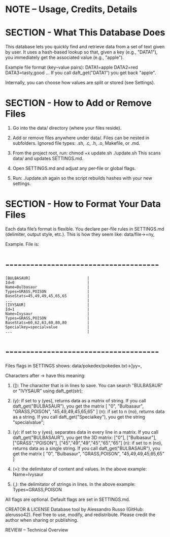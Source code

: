 # NOTE – Usage, Credits, Details

# SECTION - What This Database Does
This database lets you quickly find and retrieve data from a set of text given by user. It uses a hash-based lookup so that, given a key (e.g., "DATA1"), you immediately get the associated value (e.g., "apple").

Example file format (key–value pairs):
DATA1=apple
DATA2=red
DATA3=tasty,good
...
If you call daft_get("DATA1") you get back "apple".

Internally, you can choose how values are split or stored (see Settings).

# SECTION - How to Add or Remove Files

1) Go into the data/ directory (where your files reside).

2) Add or remove files anywhere under data/.
Files can be nested in subfolders.
Ignored file types: .sh, .c, .h, .o, Makefile, or .md.

3) From the project root, run:
chmod +x update.sh
./update.sh
This scans data/ and updates SETTINGS.md.

4) Open SETTINGS.md and adjust any per‐file or global flags.

5) Run:
./update.sh
again so the script rebuilds hashes with your new settings.

# SECTION - How to Format Your Data Files

Each data file’s format is flexible. 
You declare per-file rules in SETTINGS.md (delimiter, output style, etc.).
This is how they seem like:
data/file->=ny,

Example. File is:
# ------------------------------------- # 
	[BULBASAUR]							|
	Id=0								|
	Name=Bulbasaur						|
	Types=GRASS,POISON					|
	BaseStats=45,49,49,45,65,65			|
	...									|
	[IVYSAUR]							|
	Id=1								|
	Name=Ivysaur						|
	Types=GRASS,POISON					|
	BaseStats=60,62,63,60,80,80			|
	Specialkey=specialvalue				|
	...									|
# ------------------------------------- #

Files flags in SETTINGS shows:
data/pokedex/pokedex.txt->]yy=,

Characters after -> have this meaning:
1)	(]):	The character that is in lines to save.
	You can search "BULBASAUR" or "IVYSAUR" using daft_get(str);

2)	(y):	if set to y (yes), returns data as a matrix of string.
	If you call daft_get("BULBASAUR"), you get the matrix [ "0", "Bulbasaur", "GRASS,POISON", "45,49,49,45,65,65" ]
	(n):	if set to n (no), returns data as a string.
	If you call daft_get("Specialkey"), you get the string "specialvalue";

3)	(y):	if set to y (yes), separates data in every line in a matrix.
	If you call daft_get("BULBASAUR"), you get the 3D matrix:
	["0"], 
	["Bulbasaur"], 
	["GRASS","POISON"], 
	["45","49","49","45","65","65"]
	(n):	if set to n (no), returns data as a single string.
	If you call daft_get("BULBASAUR"), you get the matrix [ "0", "Bulbasaur", "GRASS,POISON", "45,49,49,45,65,65" ]

4)	(=):	the delimitator of content and values.
			In the above example: Name=Ivysaur

5)	(,):	the delimitator of strings in lines.
			In the above example: Types=GRASS,POISON

All flags are optional.
Default flags are set in SETTINGS.md.

CREATOR & LICENSE
Database tool by Alessandro Russo (GitHub: alerusso42).
Feel free to use, modify, and redistribute. Please credit the author when sharing or publishing.

REVIEW – Technical Overview
